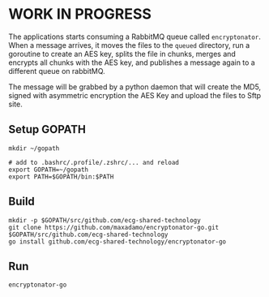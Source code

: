 # WORK IN PROGRESS

The applications starts consuming a RabbitMQ queue called `encryptonator`. When a message arrives, it moves the files to the `queued` directory, run a goroutine to create an AES key, splits the file in chunks, merges and encrypts all chunks with the AES key, and publishes a message again to a different queue on rabbitMQ.

The message will be grabbed by a python daemon that will create the MD5, signed with asymmetric encryption the AES Key and upload the files to Sftp site.

## Setup GOPATH

```
mkdir ~/gopath

# add to .bashrc/.profile/.zshrc/... and reload
export GOPATH=~/gopath
export PATH=$GOPATH/bin:$PATH
```

## Build

```
mkdir -p $GOPATH/src/github.com/ecg-shared-technology
git clone https://github.com/maxadamo/encryptonator-go.git $GOPATH/src/github.com/ecg-shared-technology
go install github.com/ecg-shared-technology/encryptonator-go
```

## Run

```
encryptonator-go
```

